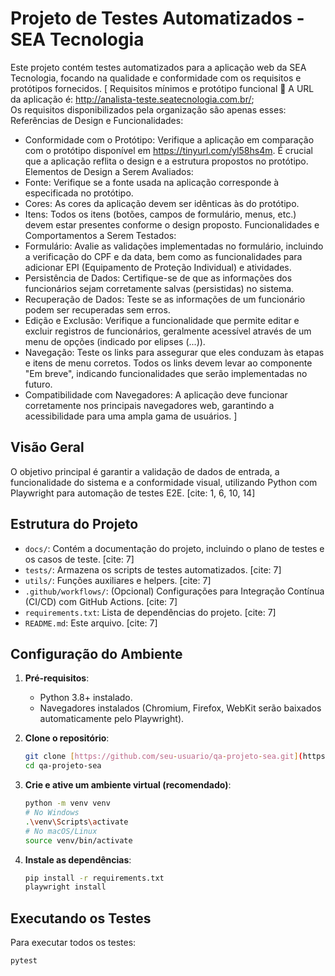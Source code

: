 # Projeto de Testes Automatizados - SEA Tecnologia

Este projeto contém testes automatizados para a aplicação web da SEA Tecnologia, focando na qualidade e conformidade com os requisitos e protótipos fornecidos. [       Requisitos mínimos e protótipo funcional
📄 A URL da aplicação é:  http://analista-teste.seatecnologia.com.br/;  
Os requisitos disponibilizados pela organização são apenas esses:
Referências de Design e Funcionalidades:
- Conformidade com o Protótipo: Verifique a aplicação em comparação com o protótipo disponível em https://tinyurl.com/yl58hs4m. É crucial que a aplicação reflita o design e a estrutura propostos no protótipo.
Elementos de Design a Serem Avaliados:
-  Fonte: Verifique se a fonte usada na aplicação corresponde à especificada no protótipo.
-  Cores: As cores da aplicação devem ser idênticas às do protótipo.
-  Itens: Todos os itens (botões, campos de formulário, menus, etc.) devem estar presentes conforme o design proposto.
Funcionalidades e Comportamentos a Serem Testados:
- Formulário: Avalie as validações implementadas no formulário, incluindo a verificação do CPF e da data, bem como as funcionalidades para adicionar EPI (Equipamento de Proteção Individual) e atividades.
- Persistência de Dados: Certifique-se de que as informações dos funcionários sejam corretamente salvas (persistidas) no sistema.
- Recuperação de Dados: Teste se as informações de um funcionário podem ser recuperadas sem erros.
- Edição e Exclusão: Verifique a funcionalidade que permite editar e excluir registros de funcionários, geralmente acessível através de um menu de opções (indicado por elipses (...)).
- Navegação: Teste os links para assegurar que eles conduzam às etapas e itens de menu corretos. Todos os links devem levar ao componente "Em breve", indicando funcionalidades que serão implementadas no futuro.
- Compatibilidade com Navegadores: A aplicação deve funcionar corretamente nos principais navegadores web, garantindo a acessibilidade para uma ampla gama de usuários.
]

## Visão Geral

O objetivo principal é garantir a validação de dados de entrada, a funcionalidade do sistema e a conformidade visual, utilizando Python com Playwright para automação de testes E2E. [cite: 1, 6, 10, 14]

## Estrutura do Projeto

* `docs/`: Contém a documentação do projeto, incluindo o plano de testes e os casos de teste. [cite: 7]
* `tests/`: Armazena os scripts de testes automatizados. [cite: 7]
* `utils/`: Funções auxiliares e helpers. [cite: 7]
* `.github/workflows/`: (Opcional) Configurações para Integração Contínua (CI/CD) com GitHub Actions. [cite: 7]
* `requirements.txt`: Lista de dependências do projeto. [cite: 7]
* `README.md`: Este arquivo. [cite: 7]

## Configuração do Ambiente

1.  **Pré-requisitos**:
    * Python 3.8+ instalado.
    * Navegadores instalados (Chromium, Firefox, WebKit serão baixados automaticamente pelo Playwright).

2.  **Clone o repositório**:
    ```bash
    git clone [https://github.com/seu-usuario/qa-projeto-sea.git](https://github.com/seu-usuario/qa-projeto-sea.git)
    cd qa-projeto-sea
    ```

3.  **Crie e ative um ambiente virtual (recomendado)**:
    ```bash
    python -m venv venv
    # No Windows
    .\venv\Scripts\activate
    # No macOS/Linux
    source venv/bin/activate
    ```

4.  **Instale as dependências**:
    ```bash
    pip install -r requirements.txt
    playwright install
    ```

## Executando os Testes

Para executar todos os testes:

```bash
pytest
